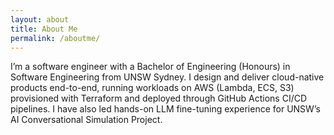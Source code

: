 ```yaml
---
layout: about
title: About Me
permalink: /aboutme/
---
```


I’m a software engineer with a Bachelor of Engineering (Honours) in Software Engineering from UNSW Sydney. I design and deliver cloud-native products end-to-end, running workloads on AWS (Lambda, ECS, S3) provisioned with Terraform and deployed through GitHub Actions CI/CD pipelines. I have also led hands-on LLM fine-tuning experience for UNSW’s AI Conversational Simulation Project.
